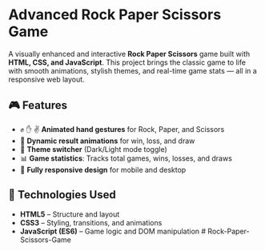 # Advanced Rock Paper Scissors Game

A visually enhanced and interactive **Rock Paper Scissors** game built with **HTML, CSS, and JavaScript**. This project brings the classic game to life with smooth animations, stylish themes, and real-time game stats — all in a responsive web layout.

## 🎮 Features

- ✊ ✋ ✌️ **Animated hand gestures** for Rock, Paper, and Scissors  
- 🎉 **Dynamic result animations** for win, loss, and draw  
- 🌙 **Theme switcher** (Dark/Light mode toggle)  
- 📊 **Game statistics**: Tracks total games, wins, losses, and draws  
- 📱 **Fully responsive design** for mobile and desktop  

## 🚀 Technologies Used

- **HTML5** – Structure and layout  
- **CSS3** – Styling, transitions, and animations  
- **JavaScript (ES6)** – Game logic and DOM manipulation  # Rock-Paper-Scissors-Game
